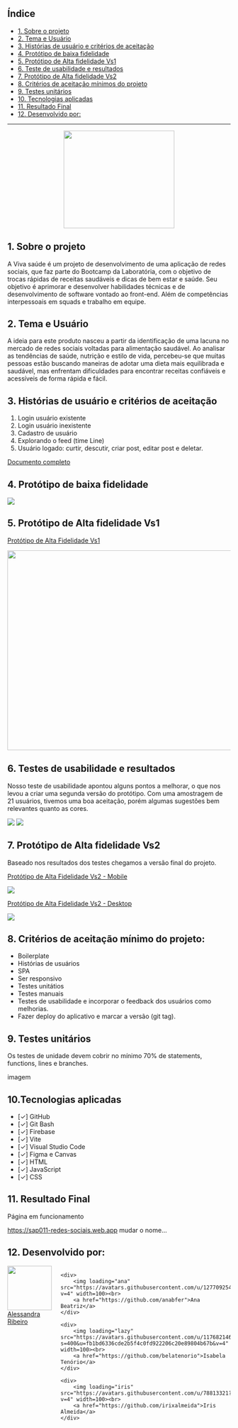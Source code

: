 ## Índice

* [1. Sobre o projeto](#1-sobre-o-projeto)
* [2. Tema e Usuário](#2-tema-e-usuario)
* [3. Histórias de usuário e critérios de aceitação](#3-histórias-de-usuario-e-criterios-de-aceitacao)
* [4. Protótipo de baixa fidelidade](#4-prototipo-de-baixa-fidelidade)
* [5. Protótipo de Alta fidelidade Vs1](#6-protótipo-de-alta-fidelidade-vs1)
* [6. Teste de usabilidade e resultados](#5-teste-de-usabilidade-e-resultados)
* [7. Protótipo de Alta fidelidade Vs2](#6-protótipo-de-alta-fidelidade-vs2)
* [8. Critérios de aceitação mínimos do projeto](#5-criterios-de-aceitação-mínimos-do-projeto)
* [9. Testes unitários](#7-testes-unitarios)
* [10. Tecnologias aplicadas](#7-tecnologias-aplicadas)
* [11. Resultado Final](#7-rsultado-final)
* [12. Desenvolvido por:](#7-entrega)

***


<div style="text-align: center;">
   <img src="./src/img/Logo.png" width="250" height="220"/>
</div>


## 1. Sobre o projeto

A Viva saúde é um projeto de desenvolvimento de uma aplicação de redes sociais, que faz parte do Bootcamp da Laboratória, com o objetivo de trocas rápidas de receitas saudáveis e dicas de bem estar e saúde. 
Seu objetivo é aprimorar e desenvolver habilidades técnicas e de desenvolvimento de software vontado ao front-end. Além de competências interpessoais em squads e trabalho em equipe.

## 2. Tema e Usuário

A ideia para este produto nasceu a partir da identificação de uma lacuna no mercado de redes sociais voltadas para alimentação saudável. Ao analisar as tendências de saúde, nutrição e estilo de vida, percebeu-se que muitas pessoas estão buscando maneiras de adotar uma dieta mais equilibrada e saudável, mas enfrentam dificuldades para encontrar receitas confiáveis e acessíveis de forma rápida e fácil. 

## 3. Histórias de usuário e critérios de aceitação

1. Login usuário existente
2. Login usuário inexistente
3. Cadastro de usuário
4. Explorando o feed (time Line)
5. Usuário logado: curtir, descutir, criar post, editar post e deletar.

<a href="./src/img/ui.pdf" target="_blank"> Documento completo</a>

## 4. Protótipo de baixa fidelidade

<img src="./src/img/baixa.png" />

## 5. Protótipo de Alta fidelidade Vs1

<a href="https://www.figma.com/proto/nVcr69GfJRnheHFSWDHOGV/Redes-Sociais?type=design&node-id=71-3&t=KYOfdIAcGbPRhEWK-0&scaling=min-zoom&page-id=0%3A1&starting-point-node-id=71%3A3" target="_blank"> Protótipo de Alta Fidelidade Vs1 </a>

<img src="./src/img/alta_vs1.png" width="550" height="450"/>

## 6. Testes de usabilidade e resultados

Nosso teste de usabilidade apontou alguns pontos a melhorar, o que nos levou a criar uma segunda versão do protótipo. Com uma amostragem de 21 usuários, tivemos uma boa aceitação, porém algumas sugestões bem relevantes quanto as cores.

<img src="./src/img/layout.png" />
<img src="./src/img/comentarios.png" />

## 7. Protótipo de Alta fidelidade Vs2

Baseado nos resultados dos testes chegamos a versão final do projeto. 

<p><a href="https://www.canva.com/design/DAFtJ8Yn5G4/mA-gaEUdfzdqERQrRX59gg/view?mode=prototype#p-gina-sem-nome" target="_blank"> Protótipo de Alta Fidelidade Vs2 - Mobile </a></p>

<img src="./src/img/alta_mobile.png" />

<p><a href="https://www.canva.com/design/DAFs87DKgZo/pQn7zV3X9Oo9-tuUmW_fxA/view?mode=prototype#p-gina-sem-nome" target="_blank"> Protótipo de Alta Fidelidade Vs2 - Desktop </a></p>

<img src="./src/img/alta_desk.png" />

## 8. Critérios de aceitação mínimo do projeto:
* Boilerplate
* Histórias de usuários
* SPA 
* Ser responsivo
* Testes unitátios
* Testes manuais
* Testes de usabilidade e incorporar o feedback dos usuários como melhorias.
* Fazer deploy do aplicativo e marcar a versão (git tag).

## 9. Testes unitários
Os testes de unidade devem cobrir no mínimo 70% de statements, functions, lines e branches.

imagem

## 10.Tecnologias aplicadas

* [✓] GitHub
* [✓] Git Bash
* [✓] Firebase
* [✓] Vite
* [✓] Visual Studio Code
* [✓] Figma e Canvas
* [✓] HTML
* [✓] JavaScript
* [✓] CSS

## 11. Resultado Final

 <p> Página em funcionamento </p>
 
 https://sap011-redes-sociais.web.app mudar o nome...

## 12. Desenvolvido por:


<div style="display: flex; gap: 20px;">
    <div>
        <img loading="ale" src="https://avatars.githubusercontent.com/u/119016766?s=96&v=4" width=100><br>
        <a href="https://github.com/ribeirober1208">Alessandra Ribeiro</a>
    </div>

    <div>
        <img loading="ana" src="https://avatars.githubusercontent.com/u/127709254?v=4" width=100><br>
        <a href="https://github.com/anabfer">Ana Beatriz</a>
    </div>

    <div>
        <img loading="lazy" src="https://avatars.githubusercontent.com/u/117682146?s=400&u=fb1bd6336cde2b5f4c0fd922206c20e89804b67b&v=4" width=100><br>
        <a href="https://github.com/belatenorio">Isabela Tenório</a>
    </div>

    <div>
        <img loading="iris" src="https://avatars.githubusercontent.com/u/78813321?v=4" width=100><br>
        <a href="https://github.com/irixalmeida">Iris Almeida</a>
    </div>
</div>